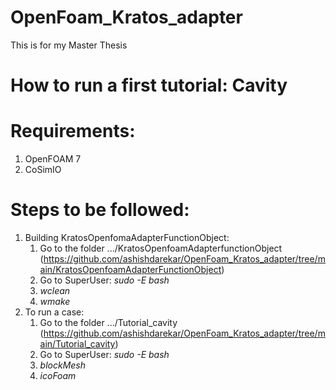 # OpenFoam_Kratos_adapter
This is for my Master Thesis

# How to run a first tutorial: Cavity
# Requirements:
1. OpenFOAM 7
2. CoSimIO

# Steps to be followed:
1. Building KratosOpenfomaAdapterFunctionObject:
    1. Go to the folder .../KratosOpenfoamAdapterfunctionObject (https://github.com/ashishdarekar/OpenFoam_Kratos_adapter/tree/main/KratosOpenfoamAdapterFunctionObject)
    2. Go to SuperUser: *sudo -E bash*
    3. *wclean*
    4. *wmake*
2. To run a case:
    1. Go to the folder .../Tutorial_cavity (https://github.com/ashishdarekar/OpenFoam_Kratos_adapter/tree/main/Tutorial_cavity)
    2. Go to SuperUser: *sudo -E bash*
    3. *blockMesh*
    4. *icoFoam*
